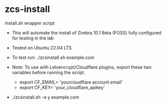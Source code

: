 # zcs-install
install.sh wrapper script
* This will automate the install of Zimbra 10.1 Beta (FOSS) fully configured for testing in the lab
* Tested on Ubuntu 22.04 LTS
* To test run: ./zcsinstall.sh example.com 

* Note: To use with Letsencrypt/Cloudflare plugins, export these two variables before running the script.
  - export CF_EMAIL= 'yourcloudflare account email'
  - export CF_KEY= 'your_cloudflare_apikey'
* ./zcsinstall.sh -e y example.com 

